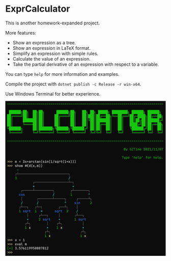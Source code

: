 # ExprCalculator

This is another homework-expanded project.

More features:

- Show an expression as a tree.
- Show an expression in LaTeX format.
- Simplify an expression with simple rules.
- Calculate the value of an expression.
- Take the partial derivative of an expression with respect to a variable.

You can type `help` for more information and examples.

Compile the project with `dotnet publish -c Release -r win-x64`.

Use Windows Terminal for better experience.

![](https://github.com/GZTimeWalker/ExprCalculator/blob/master/img/img.png)
